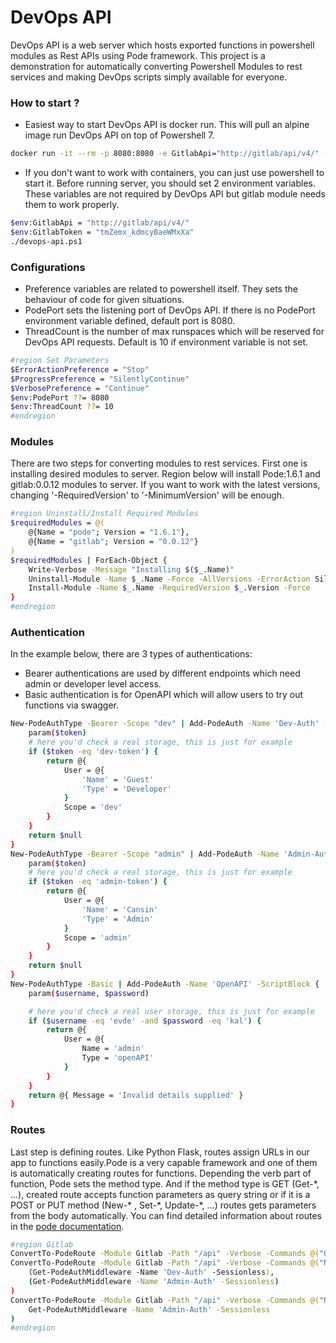 # DevOps API
DevOps API is a web server which hosts exported functions in powershell modules as Rest APIs using Pode framework. 
This project is a demonstration for automatically converting Powershell Modules to rest services and making DevOps scripts simply available for everyone.

### How to start ?

 - Easiest way to start DevOps API is docker run. This will pull an alpine image run DevOps API on top of Powershell 7.

```sh
docker run -it --rm -p 8080:8080 -e GitlabApi="http://gitlab/api/v4/" -e GitlabToken="tmZemx_kdmcyBaeWMxXa" -d cnsn/devops-api:latest
```
- If you don't want to work with containers, you can just use powershell to start it. Before running server, you should set 2 environment variables. These variables are not required by DevOps API but gitlab module needs them to work properly.
```sh
$env:GitlabApi = "http://gitlab/api/v4/"
$env:GitlabToken = "tmZemx_kdmcyBaeWMxXa"
./devops-api.ps1
```

### Configurations
- Preference variables are related to powershell itself. They sets the behaviour of code for given situations.
- PodePort sets the listening port of DevOps API. If there is no PodePort environment variable defined, default port is 8080.
- ThreadCount is the number of max runspaces which will be reserved for DevOps API requests. Default is 10 if environment variable is not set. 
```sh
#region Set Parameters
$ErrorActionPreference = "Stop"
$ProgressPreference = "SilentlyContinue"
$VerbosePreference = "Continue"
$env:PodePort ??= 8080
$env:ThreadCount ??= 10
#endregion
```
### Modules
There are two steps for converting modules to rest services. First one is installing desired modules to server. Region below will install Pode:1.6.1 and gitlab:0.0.12 modules to server. If you want to work with the latest versions, changing '-RequiredVersion' to '-MinimumVersion' will be enough. 

```sh
#region Uninstall/Install Required Modules
$requiredModules = @(
    @{Name = "pode"; Version = "1.6.1"},
    @{Name = "gitlab"; Version = "0.0.12"}
) 
$requiredModules | ForEach-Object {
    Write-Verbose -Message "Installing $($_.Name)"
    Uninstall-Module -Name $_.Name -Force -AllVersions -ErrorAction SilentlyContinue
    Install-Module -Name $_.Name -RequiredVersion $_.Version -Force
}
#endregion
```
### Authentication
In the example below, there are 3 types of authentications:
- Bearer authentications are used by different endpoints which need admin or developer level access. 
- Basic authentication is for OpenAPI which will allow users to try out functions via swagger.

```sh
New-PodeAuthType -Bearer -Scope "dev" | Add-PodeAuth -Name 'Dev-Auth' -ScriptBlock {
    param($token)
    # here you'd check a real storage, this is just for example
    if ($token -eq 'dev-token') {
        return @{
            User = @{
                'Name' = 'Guest'
                'Type' = 'Developer'
            }
            Scope = 'dev'
        }
    }
    return $null
}
New-PodeAuthType -Bearer -Scope "admin" | Add-PodeAuth -Name 'Admin-Auth' -ScriptBlock {
    param($token)
    # here you'd check a real storage, this is just for example
    if ($token -eq 'admin-token') {
        return @{
            User = @{
                'Name' = 'Cansin'
                'Type' = 'Admin'
            }
            Scope = 'admin'
        }
    }
    return $null
}
New-PodeAuthType -Basic | Add-PodeAuth -Name 'OpenAPI' -ScriptBlock {
    param($username, $password)

    # here you'd check a real user storage, this is just for example
    if ($username -eq 'evde' -and $password -eq 'kal') {
        return @{
            User = @{
                Name = 'admin'
                Type = 'openAPI'
            }
        }
    }
    return @{ Message = 'Invalid details supplied' }
}
```
### Routes
Last step is defining routes. Like Python Flask, routes assign URLs in our app to functions easily.Pode is a very capable framework and one of them is automatically creating routes for functions. 
Depending the verb part of function, Pode sets the method type. And if the method type is GET (Get-\*, ...), created route accepts function parameters as query string or if it is a POST or PUT method (New-\* , Set-\*, Update-\*, ...) routes gets parameters from the body automatically. 
You can find detailed information about routes in the [pode documentation](https://badgerati.github.io/Pode/Tutorials/Routes/Utilities/FunctionsAndModules/).

```sh
#region Gitlab
ConvertTo-PodeRoute -Module Gitlab -Path "/api" -Verbose -Commands @("Get-GitlabGroups")
ConvertTo-PodeRoute -Module Gitlab -Path "/api" -Verbose -Commands @("New-GitlabProject") -Middleware @(
    (Get-PodeAuthMiddleware -Name 'Dev-Auth' -Sessionless), 
    (Get-PodeAuthMiddleware -Name 'Admin-Auth' -Sessionless) 
)
ConvertTo-PodeRoute -Module Gitlab -Path "/api" -Verbose -Commands @("New-GitlabGroup") -Middleware (
    Get-PodeAuthMiddleware -Name 'Admin-Auth' -Sessionless
)
#endregion
```
